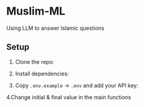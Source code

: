# Muslim-ML
Using LLM to answer Islamic questions

## Setup

1. Clone the repo:

2. Install dependencies:

3. Copy `.env.example` → `.env` and add your API key:

4.Change initial & final value in the main functions


